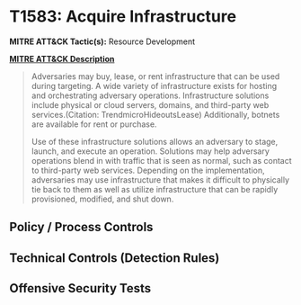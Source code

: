 # T1583: Acquire Infrastructure
**MITRE ATT&CK Tactic(s):** Resource Development

**[MITRE ATT&CK Description](https://attack.mitre.org/techniques/T1583)**
<blockquote>Adversaries may buy, lease, or rent infrastructure that can be used during targeting. A wide variety of infrastructure exists for hosting and orchestrating adversary operations. Infrastructure solutions include physical or cloud servers, domains, and third-party web services.(Citation: TrendmicroHideoutsLease) Additionally, botnets are available for rent or purchase.

Use of these infrastructure solutions allows an adversary to stage, launch, and execute an operation. Solutions may help adversary operations blend in with traffic that is seen as normal, such as contact to third-party web services. Depending on the implementation, adversaries may use infrastructure that makes it difficult to physically tie back to them as well as utilize infrastructure that can be rapidly provisioned, modified, and shut down.</blockquote>
## Policy / Process Controls
## Technical Controls (Detection Rules)

## Offensive Security Tests
